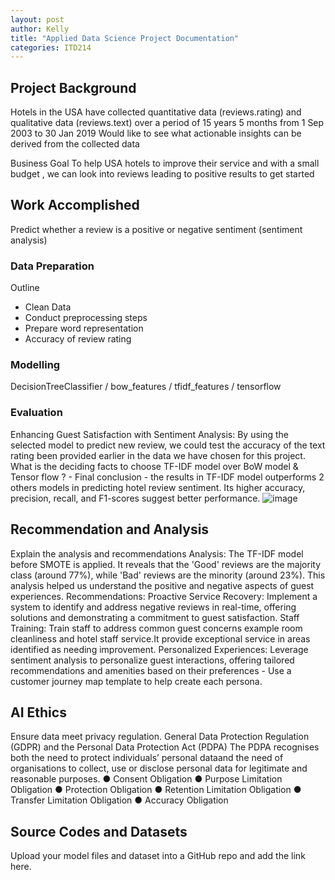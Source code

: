 ```yaml
---
layout: post
author: Kelly 
title: "Applied Data Science Project Documentation"
categories: ITD214
---
```

## Project Background
Hotels in the USA have collected quantitative data (reviews.rating) and qualitative data (reviews.text) over a period of 15 years 5 months from 1 Sep 2003 to 30 Jan 2019
Would like to see what actionable insights can be derived from the collected data 


Business Goal
To help USA hotels to improve their service and with a small budget , we can look into reviews leading to positive results to get started
  
## Work Accomplished
Predict whether a review is a positive or negative sentiment (sentiment analysis)

### Data Preparation
Outline 
- Clean Data
- Conduct preprocessing steps
- Prepare word representation
- Accuracy of review rating


### Modelling
DecisionTreeClassifier /
bow_features /
tfidf_features /
tensorflow 

### Evaluation
Enhancing Guest Satisfaction with Sentiment Analysis:
By using the selected model to predict new review, we could test the accuracy of the text rating been provided earlier in the data we have chosen for this project.
What is the deciding facts to choose TF-IDF model over BoW model & Tensor flow ? - Final conclusion - the results in TF-IDF model outperforms 2 others models in predicting hotel review sentiment. Its higher accuracy, precision, recall, and F1-scores suggest better performance. 
![image](https://github.com/user-attachments/assets/a2c8783e-94a3-4d61-807b-2cddecea6ddf)

## Recommendation and Analysis
Explain the analysis and recommendations
Analysis: The TF-IDF model before SMOTE is applied. It reveals that the 'Good' reviews are the majority class (around 77%), while 'Bad' reviews are the minority (around 23%). This analysis helped us understand the positive and negative aspects of guest experiences.
Recommendations:
Proactive Service Recovery: Implement a system to identify and address negative reviews in real-time, offering solutions and demonstrating a commitment to guest satisfaction.
Staff Training: Train staff to address common guest concerns example room cleanliness and hotel staff service.It provide exceptional service in areas identified as needing improvement.
Personalized Experiences: Leverage sentiment analysis to personalize guest interactions, offering tailored recommendations and amenities based on their preferences - Use a customer journey map template to help create each persona.


## AI Ethics
Ensure data meet privacy regulation. General Data Protection Regulation (GDPR) and the Personal Data Protection Act (PDPA) 
The PDPA recognises both the need to protect individuals’ personal dataand the need of organisations to collect, use or disclose personal data for legitimate and reasonable purposes.
● Consent Obligation
● Purpose Limitation Obligation
● Protection Obligation
● Retention Limitation Obligation
● Transfer Limitation Obligation
● Accuracy Obligation


## Source Codes and Datasets
Upload your model files and dataset into a GitHub repo and add the link here. 
